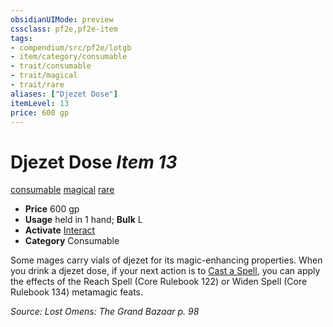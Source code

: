 ```yaml
---
obsidianUIMode: preview
cssclass: pf2e,pf2e-item
tags:
- compendium/src/pf2e/lotgb
- item/category/consumable
- trait/consumable
- trait/magical
- trait/rare
aliases: ["Djezet Dose"]
itemLevel: 13
price: 600 gp
---
```

# Djezet Dose *Item 13*  
[consumable](../../../rules/traits/consumable.md)  [magical](../../../rules/traits/magical.md)  [rare](../../../rules/traits/rare.md)  

- **Price** 600 gp
- **Usage** held in 1 hand; **Bulk** L
- **Activate** [Interact](../../../rules/actions/interact.md)
- **Category** Consumable

Some mages carry vials of djezet for its magic-enhancing properties. When you drink a djezet dose, if your next action is to [Cast a Spell](../../../rules/actions/cast-a-spell.md), you can apply the effects of the Reach Spell (Core Rulebook 122) or Widen Spell (Core Rulebook 134) metamagic feats.

*Source: Lost Omens: The Grand Bazaar p. 98*